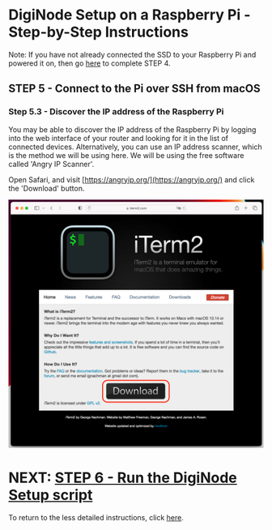 # DigiNode Setup on a Raspberry Pi - Step-by-Step Instructions

Note: If you have not already connected the SSD to your Raspberry Pi and powered it on, then go [here](/docs/rpi_setup_step4_boot_pi.md) to complete STEP 4.

## STEP 5 - Connect to the Pi over SSH from macOS

### Step 5.3 - Discover the IP address of the Raspberry Pi

You may be able to discover the IP address of the Raspberry Pi by logging into the web interface of your router and looking for it in the list of connected devices. Alternatively, you can use an IP address scanner, which is the method we will be using here. We will be using the free software called 'Angry IP Scanner'.

Open Safari, and visit [https://angryip.org/](https://angryip.org/) and click the 'Download' button.

![Download iTerm 2](/images/macos_setup_5_1a.png)


# NEXT: [STEP 6 - Run the DigiNode Setup script](/docs/rpi_setup_step6_run_diginode_setup.md)

To return to the less detailed instructions, click [here](/docs/rpi_setup.md).